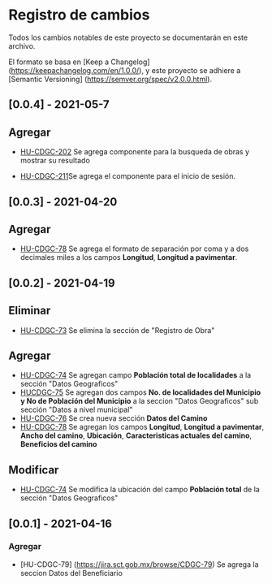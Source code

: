 # Registro de cambios
Todos los cambios notables de este proyecto se documentarán en este archivo.

El formato se basa en [Keep a Changelog] (https://keepachangelog.com/en/1.0.0/),
y este proyecto se adhiere a [Semantic Versioning] (https://semver.org/spec/v2.0.0.html).

## [0.0.4] - 2021-05-7

## Agregar

- [HU-CDGC-202](https://jira.sct.gob.mx/browse/CDGC-202) Se agrega componente para la busqueda de obras y mostrar su resultado

- [HU-CDGC-211](https://jira.sct.gob.mx/browse/CDGC-211)Se agrega el componente para el inicio de sesión.


## [0.0.3] - 2021-04-20

## Agregar
- [HU-CDGC-78](https://jira.sct.gob.mx/browse/CDGC-78) Se agrega el formato de separación por coma y a dos decimales miles a los campos __Longitud__, __Longitud a pavimentar__.


## [0.0.2] - 2021-04-19
## Eliminar
- [HU-CDGC-73](https://jira.sct.gob.mx/browse/CDGC-73) Se elimina la sección de "Registro de Obra"

## Agregar
- [HU-CDGC-74](https://jira.sct.gob.mx/browse/CDGC-74) Se agregan campo __Población total de localidades__  a la sección "Datos Geograficos"
- [HUCDGC-75](https://jira.sct.gob.mx/browse/CDGC-75) Se agregan dos campos __No. de localidades del Municipio y No de Población del Municipio__ a la seccion "Datos Geograficos" sub sección "Datos a nivel municipal" 
- [HU-CDGC-76](https://jira.sct.gob.mx/browse/CDGC-76) Se crea nueva sección __Datos del Camino__  
- [HU-CDGC-78](https://jira.sct.gob.mx/browse/CDGC-78) Se agregan los campos __Longitud__, __Longitud a pavimentar__, __Ancho del camino__, __Ubicación__, __Caracteristicas actuales del camino__, __Beneficios del camino__


## Modificar
- [HU-CDGC-74](https://jira.sct.gob.mx/browse/CDGC-74) Se modifica la ubicación del campo __Población total__  de la sección "Datos Geograficos"



## [0.0.1] - 2021-04-16
### Agregar
- [HU-CDGC-79] (https://jira.sct.gob.mx/browse/CDGC-79) Se agrega la seccion Datos del Beneficiario




